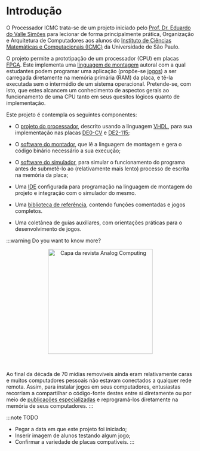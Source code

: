 # Introdução

O Processador ICMC trata-se de um projeto iniciado pelo [Prof. Dr. Eduardo do Valle Simões](http://lattes.cnpq.br/4055872056358293) para lecionar de forma principalmente prática, Organização e Arquitetura de Computadores aos alunos do [Instituto de Ciências Matemáticas e Computacionais (ICMC)](https://icmc.usp.br/institucional/quem-somos) da Universidade de São Paulo.

O projeto permite a prototipação de um processador (CPU) em placas [FPGA](https://pt.wikipedia.org/wiki/Arranjo_de_porta_program%C3%A1vel_em_campo). Este implementa uma [linguagem de montagem](https://pt.wikipedia.org/wiki/Linguagem_assembly) autoral com a qual estudantes podem programar uma aplicação (propõe-se [jogos](/docs/referencias/jogos)) a ser carregada diretamente na memória primária (RAM) da placa, e tê-la executada sem o intermédio de um sistema operacional. Pretende-se, com isto, que estes alcancem um conhecimento de aspectos gerais ao funcionamento de uma CPU tanto em seus quesitos lógicos quanto de implementação.

Este projeto é contempla os seguintes componentes:

- O [projeto do processador](/docs/componentes/processador), descrito usando a linguagem [VHDL](https://pt.wikipedia.org/wiki/VHDL), para sua implementação nas placas [DE0-CV](https://www.terasic.com.tw/cgi-bin/page/archive.pl?Language=English&No=921&PartNo=2) e [DE2-115](https://www.terasic.com.tw/cgi-bin/page/archive.pl?Language=English&No=502);

- O [software do montador](/docs/componentes/simulador), que lê a linguagem de montagem e gera o código binário necessário a sua execução;
- O [software do simulador](/docs/componentes/simulador), para simular o funcionamento do programa antes de submetê-lo ao (relativamente mais lento) processo de escrita na memória da placa;
- Uma [IDE](/docs/componentes/IDE) configurada para programação na linguagem de montagem do projeto e integração com o simulador do mesmo.
- Uma [biblioteca de referência](/docs/category/referencias), contendo funções comentadas e jogos completos.
- Uma coletânea de guias auxiliares, com orientações práticas para o desenvolvimento de jogos.

:::warning Do you want to know more?

<p align="center"><img title="Capa da revista Analog Computing" width="280px" src="https://upload.wikimedia.org/wikipedia/en/7/77/ANALOG_Computing_Issue_43_June_1986_Issue_Cover.jpg" /></p><br/>

Ao final da década de 70 mídias removíveis ainda eram relativamente caras e muitos computadores pessoais não estavam conectados a qualquer rede remota. Assim, para instalar jogos em seus computadores, entusiastas recorriam a compartilhar o código-fonte destes entre si diretamente ou por meio de [publicações especializadas](http://vintage-basic.net/games.html) e reprogramá-los diretamente na memória de seus computadores.
:::

:::note TODO
- Pegar a data em que este projeto foi iniciado;
- Inserir imagem de alunos testando algum jogo;
- Confirmar a variedade de placas compatíveis.
:::
